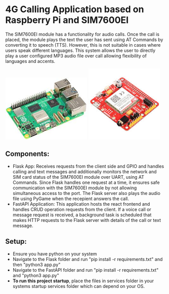 # 4G Calling Application based on Raspberry Pi and SIM7600EI
The SIM7600EI module has a functionality for audio calls. Once the call is placed, the module plays the text the user has sent using AT Commands by converting it to speech (TTS). However, this is not suitable in cases where users speak different languages. This system allows the user to directly play a user configured MP3 audio file over call allowing flexibility of languages and accents.

![alt text](image.png)<span>  </span>![alt text](<4g module.jpg>)

## Components:
- Flask App: Receives requests from the client side and GPIO and handles calling and text messages and additionally monitors the network and SIM card status of the SIM7600EI module over UART, using AT Commands. Since Flask handles one request at a time, it ensures safe communication with the SIM7600EI module by not allowing simultaneous access to the port. The Flask server also plays the audio file using PyGame when the recepient answers the call.
- FastAPI Application: This application hosts the react frontend and handles CRUD operation requests from the client. If a voice call or message request is received, a background task is scheduled that makes HTTP requests to the Flask server with details of the call or text message.

## Setup:
- Ensure you have python on your system
- Navigate to the Flask folder and run "pip install -r requirements.txt" and then "python3 app.py"
- Navigate to the FastAPI folder and run "pip install -r requirements.txt" and "python3 app.py"
- <b>To run this project startup</b>, place the files in services folder in your systems startup services folder which can depend on your OS.